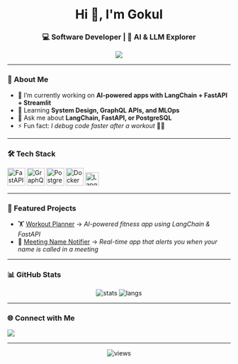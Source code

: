 <h1 align="center">Hi 👋, I'm Gokul</h1>
<h3 align="center">💻 Software Developer | 🤖 AI & LLM Explorer</h3>

<p align="center">
  <img src="https://readme-typing-svg.herokuapp.com?size=22&color=36BCF7&center=true&vCenter=true&width=500&lines=Building+AI+Apps;FastAPI+%7C+GraphQL+%7C+LangChain;Lifelong+Learner+%26+Creator" />
</p>

---

### 🌱 About Me  
- 🔭 I’m currently working on **AI-powered apps with LangChain + FastAPI + Streamlit**  
- 🌱 Learning **System Design, GraphQL APIs, and MLOps**  
- 💬 Ask me about **LangChain, FastAPI, or PostgreSQL**  
- ⚡ Fun fact: *I debug code faster after a workout* 🏋️‍♂️  

---

### 🛠️ Tech Stack  
<p align="left">
  <img src="https://cdn.jsdelivr.net/gh/devicons/devicon/icons/fastapi/fastapi-original.svg" width="40" alt="FastAPI"/>
  <img src="https://cdn.jsdelivr.net/gh/devicons/devicon/icons/graphql/graphql-plain.svg" width="40" alt="GraphQL"/>
  <img src="https://cdn.jsdelivr.net/gh/devicons/devicon/icons/postgresql/postgresql-original.svg" width="40" alt="PostgreSQL"/>
  <img src="https://cdn.jsdelivr.net/gh/devicons/devicon/icons/docker/docker-original.svg" width="40" alt="Docker"/>
  <img src="https://img.shields.io/badge/LangChain-%2300C853.svg?&style=for-the-badge&logoColor=white" height="30" alt="LangChain"/>
</p>

---

### 🚀 Featured Projects  
- 🏋️ [Workout Planner](https://github.com/gokulk/workout-planner) → *AI-powered fitness app using LangChain & FastAPI*  
- 🔔 [Meeting Name Notifier](https://github.com/gokulk/meeting-name-notifier) → *Real-time app that alerts you when your name is called in a meeting*  

---

### 📊 GitHub Stats  
<p align="center">
  <img src="https://github-readme-stats.vercel.app/api?username=gokulk&show_icons=true&theme=radical" alt="stats" />
  <img src="https://github-readme-stats.vercel.app/api/top-langs/?username=gokulk&layout=compact&theme=radical" alt="langs" />
</p>

---

### 🌐 Connect with Me  
<p>
  <a href="https://www.linkedin.com/in/gokul-kumbakkara-39037516a/" target="_blank">
    <img src="https://img.shields.io/badge/LinkedIn-0A66C2?style=for-the-badge&logo=linkedin&logoColor=white" />
  </a>
</p>

---

<p align="center"> 
  <img src="https://komarev.com/ghpvc/?username=gokulk&label=Profile%20Views&color=blue&style=flat" alt="views" /> 
</p>
